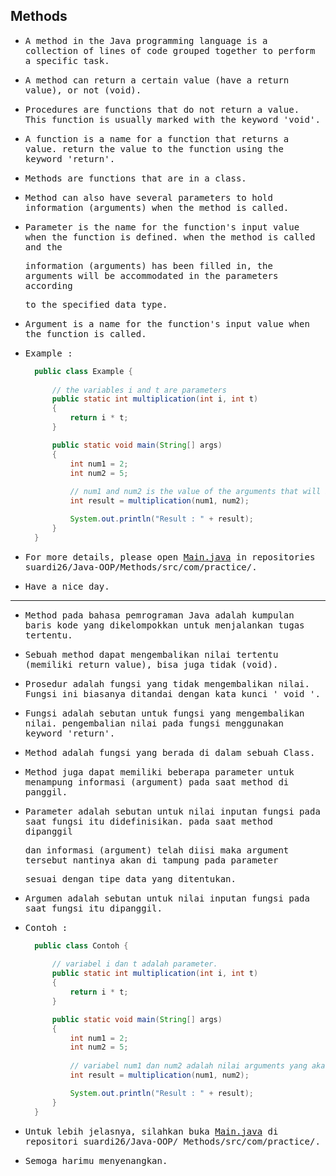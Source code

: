 ## Methods

- <samp>A method in the Java programming language is a collection of lines of code grouped together to perform a specific task.</samp>

- <samp>A method can return a certain value (have a return value), or not (void).</samp>

- <samp>Procedures are functions that do not return a value. This function is usually marked with the keyword 'void'.</samp>

- <samp>A function is a name for a function that returns a value. return the value to the function using the keyword 'return'.</samp>

- <samp>Methods are functions that are in a class.</samp>
 
- <samp>Method can also have several parameters to hold information (arguments) when the method is called.</samp>

- <samp>Parameter is the name for the function's input value when the function is defined. when the method is called and the</samp> 
 
  <samp>information (arguments) has been filled in, the arguments will be accommodated in the parameters according</samp> 
  
  <samp>to the specified data type.</samp>
  
- <samp>Argument is a name for the function's input value when the function is called.</samp>

- <samp>Example :</samp>

  ```java
    public class Example {
        
        // the variables i and t are parameters
        public static int multiplication(int i, int t) 
        {
            return i * t;
        }

        public static void main(String[] args)
        {
            int num1 = 2;
            int num2 = 5;
          
            // num1 and num2 is the value of the arguments that will be accommodated in the parameter with data type Integer.
            int result = multiplication(num1, num2); 

            System.out.println("Result : " + result);
        }
    }
  ```
  
- <samp>For more details, please open [Main.java](https://github.com/suardi26/Java-OOP/blob/main/Methods/src/com/practice/Main.java) in repositories suardi26/Java-OOP/Methods/src/com/practice/.</samp>

- <samp>Have a nice day.</samp>

---

- <samp>Method pada bahasa pemrograman Java adalah kumpulan baris kode yang dikelompokkan untuk menjalankan tugas tertentu.</samp>

- <samp>Sebuah method dapat mengembalikan nilai tertentu (memiliki return value), bisa juga tidak (void).</samp>

- <samp>Prosedur adalah fungsi yang tidak mengembalikan nilai. Fungsi ini biasanya ditandai dengan kata kunci ' void '.</samp>

- <samp>Fungsi adalah sebutan untuk fungsi yang mengembalikan nilai. pengembalian nilai pada fungsi menggunakan keyword  'return'.</samp>

- <samp>Method adalah fungsi yang berada di dalam sebuah Class.</samp>

- <samp>Method juga dapat memiliki beberapa parameter untuk menampung  informasi (argument) pada saat method di panggil.</samp>

- <samp>Parameter adalah sebutan untuk nilai inputan fungsi pada saat fungsi itu didefinisikan. pada saat method dipanggil</samp> 
 
  <samp>dan informasi (argument) telah diisi maka argument tersebut nantinya akan di tampung  pada parameter</samp> 
  
  <samp>sesuai dengan tipe data yang ditentukan.</samp> 
  
- <samp>Argumen adalah sebutan untuk nilai inputan fungsi pada saat fungsi itu dipanggil.</samp>

- <samp>Contoh :</samp>

  ```java
    public class Contoh {
        
        // variabel i dan t adalah parameter.
        public static int multiplication(int i, int t) 
        {
            return i * t;
        }

        public static void main(String[] args)
        {
            int num1 = 2;
            int num2 = 5;
          
            // variabel num1 dan num2 adalah nilai arguments yang akan ditampung pada parameter dengan tipe data Integer.
            int result = multiplication(num1, num2); 

            System.out.println("Result : " + result);
        }
    }
  ```
- <samp>Untuk lebih jelasnya, silahkan buka [Main.java](https://github.com/suardi26/Java-OOP/blob/main/Methods/src/com/practice/Main.java) di repositori suardi26/Java-OOP/
Methods/src/com/practice/.</samp>

- <samp>Semoga harimu menyenangkan.</samp>
  
